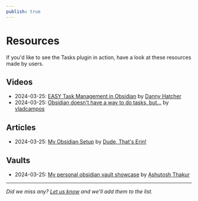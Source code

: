```yaml
---
publish: true
---
```


# Resources

If you'd like to see the Tasks plugin in action, have a look at these resources made by users.

## Videos

- 2024-03-25: [EASY Task Management in Obsidian](https://www.youtube.com/watch?v=SAfBpltPx0w) by [Danny Hatcher](https://www.youtube.com/@DannyHatcherTech)
- 2024-03-25: [Obsidian doesn't have a way to do tasks, but...](https://www.youtube.com/watch?v=c6A0u6NQccw) by [vladcampos](https://www.youtube.com/@vladcampos)

## Articles

- 2024-03-25: [My Obsidian Setup](https://dudethatserin.com/my-obsidian-setup/) by [Dude, That's Erin!](https://dudethatserin.com)

## Vaults

- 2024-03-25: [My personal obsidian vault showcase](https://github.com/ashu-otaku/Personal-Wiki) by [Ashutosh Thakur](https://github.com/ashu-otaku)

---

_Did we miss any? [Let us know](https://github.com/obsidian-tasks-group/obsidian-tasks/issues/2732) and we'll add them to the list._
